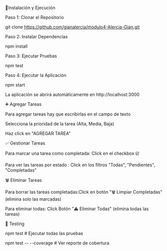 🚀Instalación y Ejecución


Paso 1: Clonar el Repositorio

git clone https://github.com/gianalercia/modulo4-Alercia-Gian.git

Paso 2: Instalar Dependencias

npm install

Paso 3: Ejecutar Pruebas

npm test

Paso 4: Ejecutar la Aplicación

npm start

La aplicación se abrirá automáticamente en http://localhost:3000

➕ Agregar Tareas

Para agregar tareas hay que escribirlas en el campo de texto

Selecciona la prioridad de la tarea (Alta, Media, Baja)

Haz click en "AGREGAR TAREA"


✅ Gestionar Tareas

Para marcar una tarea como completada: Click en el checkbox ☑️

Para ver las tareas por estado : Click en los filtros "Todas", "Pendientes", "Completadas"


🗑️ Eliminar Tareas

Para borrar las tareas completadas:Click en botón "🗑️ Limpiar Completadas" (elimina solo las marcadas)

Para eliminar todas: Click Botón "⚠️ Eliminar Todas" (elimina todas las tareas)


🧪 Testing

npm test               # Ejecutar todas las pruebas

npm test -- --coverage # Ver reporte de cobertura
